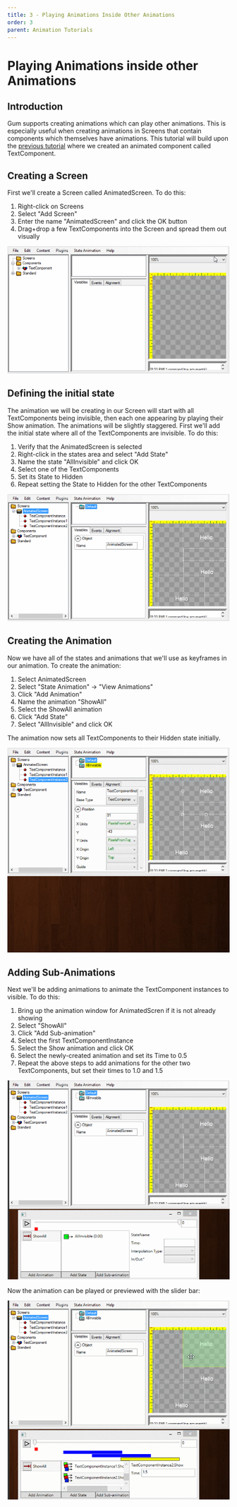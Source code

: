 ```yaml
---
title: 3 - Playing Animations Inside Other Animations
order: 3
parent: Animation Tutorials
---
```


# Playing Animations inside other Animations

## Introduction

Gum supports creating animations which can play other animations. This is especially useful when creating animations in Screens that contain components which themselves have animations. This tutorial will build upon the [previous tutorial](https://github.com/KallDrexx/gum-docs-temp/tree/34f8cf390aa0e8acda804733eaad97a22b8c533b/pages/animations/Usage-Guide_-Creating-an-Animation/README.md) where we created an animated component called TextComponent.

## Creating a Screen

First we'll create a Screen called AnimatedScreen. To do this:

1. Right-click on Screens
2. Select "Add Screen"
3. Enter the name "AnimatedScreen" and click the OK button
4. Drag+drop a few TextComponents into the Screen and spread them out visually

![](../.gitbook/assets/AddScreenAndText.gif)

## Defining the initial state

The animation we will be creating in our Screen will start with all TextComponents being invisible, then each one appearing by playing their Show animation. The animations will be slightly staggered. First we'll add the initial state where all of the TextComponents are invisible. To do this:

1. Verify that the AnimatedScreen is selected
2. Right-click in the states area and select "Add State"
3. Name the state "AllInvisible" and click OK
4. Select one of the TextComponents 
5. Set its State to Hidden
6. Repeat setting the State to Hidden for the other TextComponents

![](../.gitbook/assets/MakeAllInvisibleState.gif)

## Creating the Animation

Now we have all of the states and animations that we'll use as keyframes in our animation. To create the animation:

1. Select AnimatedScreen
2. Select "State Animation" -&gt; "View Animations"
3. Click "Add Animation"
4. Name the animation "ShowAll"
5. Select the ShowAll animation
6. Click "Add State"
7. Select "AllInvisible" and click OK

The animation now sets all TextComponents to their Hidden state initially.

![](../.gitbook/assets/CreateScreenAnimation1.gif)

## Adding Sub-Animations

Next we'll be adding animations to animate the TextComponent instances to visible. To do this:

1. Bring up the animation window for AnimatedScren if it is not already showing
2. Select "ShowAll"
3. Click "Add Sub-animation"
4. Select the first TextComponentInstance
5. Select the Show animation and click OK
6. Select the newly-created animation and set its Time to 0.5
7. Repeat the above steps to add animations for the other two TextComponents, but set their times to 1.0 and 1.5

![](../.gitbook/assets/AddingSubAnimations.gif)

Now the animation can be played or previewed with the slider bar:

![](../.gitbook/assets/PreviewAndPlayingSubAnimations.gif)


